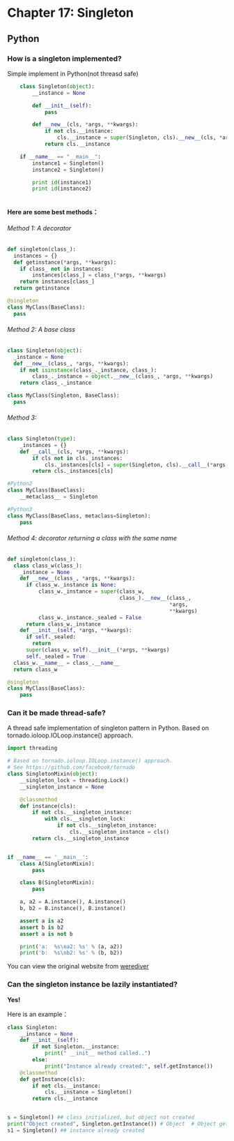 # Chapter 17: Singleton

## Python

### How is a singleton implemented?

Simple implement in Python(not threasd safe)  
```python
    class Singleton(object):
        __instance = None

        def __init__(self):
            pass

        def __new__(cls, *args, **kwargs):
            if not cls.__instance:
                cls.__instance = super(Singleton, cls).__new__(cls, *args, **kwargs)
            return cls.__instance

    if __name__ == "__main__":
        instance1 = Singleton()
        instance2 = Singleton()

        print id(instance1)
        print id(instance2)
		
```

#### Here are some best methods：

###### Method 1: A decorator

```python
def singleton(class_):
  instances = {}
  def getinstance(*args, **kwargs):
    if class_ not in instances:
        instances[class_] = class_(*args, **kwargs)
    return instances[class_]
  return getinstance

@singleton
class MyClass(BaseClass):
  pass
```


###### Method 2: A base class

```python
class Singleton(object):
  _instance = None
  def __new__(class_, *args, **kwargs):
    if not isinstance(class_._instance, class_):
        class_._instance = object.__new__(class_, *args, **kwargs)
    return class_._instance

class MyClass(Singleton, BaseClass):
  pass
```


###### Method 3:

```python
class Singleton(type):
    _instances = {}
    def __call__(cls, *args, **kwargs):
        if cls not in cls._instances:
            cls._instances[cls] = super(Singleton, cls).__call__(*args, **kwargs)
        return cls._instances[cls]

#Python2
class MyClass(BaseClass):
    __metaclass__ = Singleton

#Python3
class MyClass(BaseClass, metaclass=Singleton):
    pass
```


###### Method 4: decorator returning a class with the same name

```python
def singleton(class_):
  class class_w(class_):
    _instance = None
    def __new__(class_, *args, **kwargs):
      if class_w._instance is None:
          class_w._instance = super(class_w,
                                    class_).__new__(class_,
                                                    *args,
                                                    **kwargs)
          class_w._instance._sealed = False
      return class_w._instance
    def __init__(self, *args, **kwargs):
      if self._sealed:
        return
      super(class_w, self).__init__(*args, **kwargs)
      self._sealed = True
  class_w.__name__ = class_.__name__
  return class_w

@singleton
class MyClass(BaseClass):
    pass
```


### Can it be made thread-safe?

A thread safe implementation of singleton pattern in Python. Based on tornado.ioloop.IOLoop.instance() approach.

```python
import threading

# Based on tornado.ioloop.IOLoop.instance() approach.
# See https://github.com/facebook/tornado
class SingletonMixin(object):
	__singleton_lock = threading.Lock()
	__singleton_instance = None

	@classmethod
	def instance(cls):
		if not cls.__singleton_instance:
			with cls.__singleton_lock:
				if not cls.__singleton_instance:
					cls.__singleton_instance = cls()
		return cls.__singleton_instance


if __name__ == '__main__':
	class A(SingletonMixin):
		pass

	class B(SingletonMixin):
		pass

	a, a2 = A.instance(), A.instance()
	b, b2 = B.instance(), B.instance()

	assert a is a2
	assert b is b2
	assert a is not b

	print('a:  %s\na2: %s' % (a, a2))
	print('b:  %s\nb2: %s' % (b, b2))
```
You can view the original website from [werediver](https://gist.github.com/werediver) 


### Can the singleton instance be lazily instantiated?

**Yes!** 

Here is an example：

```python
class Singleton:
    __instance = None
    def __init__(self):
        if not Singleton.__instance:
            print(" __init__ method called..")
        else:
            print("Instance already created:", self.getInstance())
    @classmethod
    def getInstance(cls):
        if not cls.__instance:
            cls.__instance = Singleton()
        return cls.__instance


s = Singleton() ## class initialized, but object not created
print("Object created", Singleton.getInstance()) # Object  # Object gets created here
s1 = Singleton() ## instance already created
```